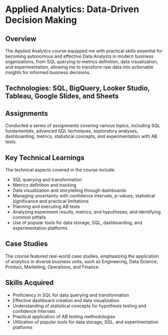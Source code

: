 # Applied Analytics: Data-Driven Decision Making

## Overview
The Applied Analytics course equipped me with practical skills essential for becoming autonomous and effective Data Analysts in modern business organizations, from SQL querying to metrics definition, data visualization, and experimentation, allowing me to transform raw data into actionable insights for informed business decisions.

## Technologies: SQL, BigQuery, Looker Studio, Tableau, Google Slides, and Sheets

## Assignments
Conducted a series of assignments covering various topics, including SQL fundamentals, advanced SQL techniques, exploratory analyses, dashboarding, metrics, statistical concepts, and experimentation with AB tests.

## Key Technical Learnings
The technical aspects covered in the course include:
- SQL querying and transformation
- Metrics definition and tracking
- Data visualization and storytelling through dashboards
- Managing uncertainty with confidence intervals, p-values, statistical significance and practical limitations
- Planning and executing AB tests
- Analyzing experiment results, metrics, and hypotheses; and identifying common pitfalls
- Use of popular tools for data storage, SQL, dashboarding, and experimentation platforms

## Case Studies
The course featured real-world case studies, emphasizing the application of analytics in diverse business units, such as Engineering, Data Science, Product, Marketing, Operations, and Finance.

## Skills Acquired
- Proficiency in SQL for data querying and transformation
- Effective dashboard creation and data visualization
- Understanding of statistical concepts for hypothesis testing and confidence intervals
- Practical application of AB testing methodologies
- Utilization of popular tools for data storage, SQL, and experimentation platforms
